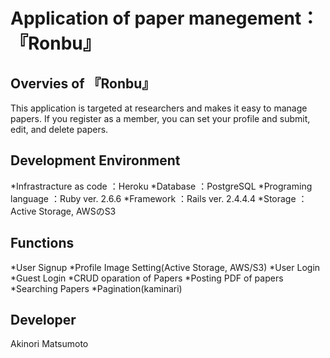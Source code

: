 # Application of paper manegement：『Ronbu』

## Overvies of 『Ronbu』
  This application is targeted at researchers and makes it easy to manage papers.
  If you register as a member, you can set your profile and submit, edit, and delete papers.

## Development Environment
  *Infrastracture as code ：Heroku
  *Database               ：PostgreSQL
  *Programing language    ：Ruby ver. 2.6.6
  *Framework              ：Rails ver. 2.4.4.4
  *Storage                ：Active Storage, AWSのS3
  
## Functions
  *User Signup
  *Profile Image Setting(Active Storage, AWS/S3)
  *User Login
  *Guest Login
  *CRUD oparation of Papers
  *Posting PDF of papers
  *Searching Papers
  *Pagination(kaminari)

## Developer
  Akinori Matsumoto

